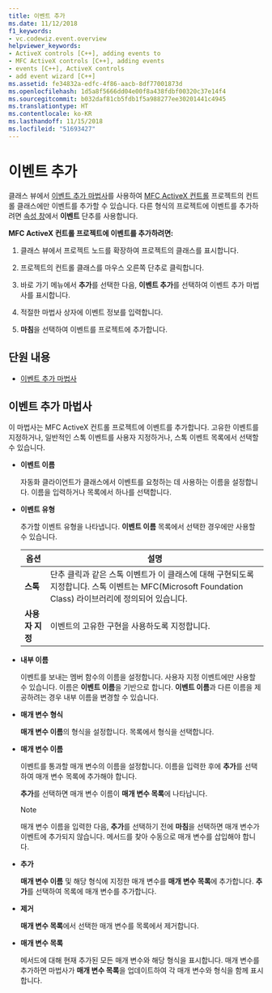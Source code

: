 ```yaml
---
title: 이벤트 추가
ms.date: 11/12/2018
f1_keywords:
- vc.codewiz.event.overview
helpviewer_keywords:
- ActiveX controls [C++], adding events to
- MFC ActiveX controls [C++], adding events
- events [C++], ActiveX controls
- add event wizard [C++]
ms.assetid: fe34832a-edfc-4f86-aacb-8df77001873d
ms.openlocfilehash: 1d5a8f5666dd04e00f8a438fdbf00320c37e14f4
ms.sourcegitcommit: b032daf81cb5fdb1f5a988277ee30201441c4945
ms.translationtype: HT
ms.contentlocale: ko-KR
ms.lasthandoff: 11/15/2018
ms.locfileid: "51693427"
---
```

# <a name="add-an-event"></a>이벤트 추가

클래스 뷰에서 [이벤트 추가 마법사](#add-event-wizard)를 사용하여 [MFC ActiveX 컨트롤](../mfc/reference/creating-an-mfc-activex-control.md) 프로젝트의 컨트롤 클래스에만 이벤트를 추가할 수 있습니다. 다른 형식의 프로젝트에 이벤트를 추가하려면 [속성 창](/visualstudio/ide/reference/properties-window)에서 **이벤트** 단추를 사용합니다.

**MFC ActiveX 컨트롤 프로젝트에 이벤트를 추가하려면:**

1. 클래스 뷰에서 프로젝트 노드를 확장하여 프로젝트의 클래스를 표시합니다.

1. 프로젝트의 컨트롤 클래스를 마우스 오른쪽 단추로 클릭합니다.

1. 바로 가기 메뉴에서 **추가**를 선택한 다음, **이벤트 추가**를 선택하여 이벤트 추가 마법사를 표시합니다.

1. 적절한 마법사 상자에 이벤트 정보를 입력합니다.

1. **마침**을 선택하여 이벤트를 프로젝트에 추가합니다.

## <a name="in-this-section"></a>단원 내용

- [이벤트 추가 마법사](#add-event-wizard)

## <a name="add-event-wizard"></a>이벤트 추가 마법사

이 마법사는 MFC ActiveX 컨트롤 프로젝트에 이벤트를 추가합니다. 고유한 이벤트를 지정하거나, 일반적인 스톡 이벤트를 사용자 지정하거나, 스톡 이벤트 목록에서 선택할 수 있습니다.

- **이벤트 이름**

   자동화 클라이언트가 클래스에서 이벤트를 요청하는 데 사용하는 이름을 설정합니다. 이름을 입력하거나 목록에서 하나를 선택합니다.

- **이벤트 유형**

   추가할 이벤트 유형을 나타냅니다. **이벤트 이름** 목록에서 선택한 경우에만 사용할 수 있습니다.

   |옵션|설명|
   |------------|-----------------|
   |**스톡**|단추 클릭과 같은 스톡 이벤트가 이 클래스에 대해 구현되도록 지정합니다. 스톡 이벤트는 MFC(Microsoft Foundation Class) 라이브러리에 정의되어 있습니다.|
   |**사용자 지정**|이벤트의 고유한 구현을 사용하도록 지정합니다.|

- **내부 이름**

   이벤트를 보내는 멤버 함수의 이름을 설정합니다. 사용자 지정 이벤트에만 사용할 수 있습니다. 이름은 **이벤트 이름**을 기반으로 합니다. **이벤트 이름**과 다른 이름을 제공하려는 경우 내부 이름을 변경할 수 있습니다.

- **매개 변수 형식**

   **매개 변수 이름**의 형식을 설정합니다. 목록에서 형식을 선택합니다.

- **매개 변수 이름**

   이벤트를 통과할 매개 변수의 이름을 설정합니다. 이름을 입력한 후에 **추가**를 선택하여 매개 변수 목록에 추가해야 합니다.

   **추가**를 선택하면 매개 변수 이름이 **매개 변수 목록**에 나타납니다.

   > [!NOTE]
   > 매개 변수 이름을 입력한 다음, **추가**를 선택하기 전에 **마침**을 선택하면 매개 변수가 이벤트에 추가되지 않습니다. 메서드를 찾아 수동으로 매개 변수를 삽입해야 합니다.

- **추가**

   **매개 변수 이름** 및 해당 형식에 지정한 매개 변수를 **매개 변수 목록**에 추가합니다. **추가**를 선택하여 목록에 매개 변수를 추가합니다.

- **제거**

   **매개 변수 목록**에서 선택한 매개 변수를 목록에서 제거합니다.

- **매개 변수 목록**

   메서드에 대해 현재 추가된 모든 매개 변수와 해당 형식을 표시합니다. 매개 변수를 추가하면 마법사가 **매개 변수 목록**을 업데이트하여 각 매개 변수와 형식을 함께 표시합니다.
